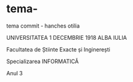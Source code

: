 # tema-
tema commit - hanches otilia

UNIVERSITATEA 1 DECEMBRIE 1918 ALBA IULIA

Facultatea de Știinte Exacte și Inginerești

Specializarea INFORMATICĂ

Anul 3
